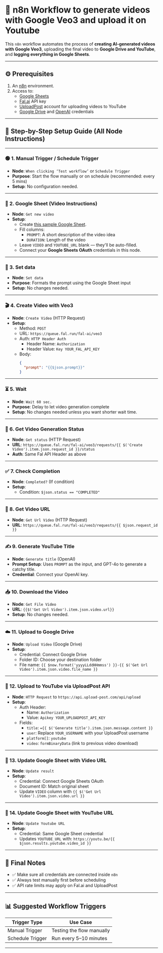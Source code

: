 # 🎥 n8n Workflow to generate videos with Google Veo3 and upload it on Youtube

This `n8n` workflow automates the process of **creating AI-generated videos with Google Veo3**, uploading the final video to **Google Drive and YouTube**, and **logging everything in Google Sheets**.

---

## ⚙️ Prerequisites

1. An [n8n](https://n8n.io/) environment.
2. Access to:
   - [Google Sheets](https://docs.google.com/spreadsheets/)
   - [Fal.ai](https://fal.ai/) API key
   - [UploadPost](https://app.upload-post.com/) account for uploading videos to YouTube
   - [Google Drive](https://drive.google.com) and [OpenAI](https://openai.com) credentials

---

## 📝 Step-by-Step Setup Guide (All Node Instructions)

---

### 🟢 1. Manual Trigger / Schedule Trigger
- **Node**: `When clicking ‘Test workflow’` or `Schedule Trigger`
- **Purpose**: Start the flow manually or on schedule (recommended: every 5 mins)
- **Setup**: No configuration needed.

---

### 📄 2. Google Sheet (Video Instructions)
- **Node**: `Get new video`
- **Setup**:
  - Create [this sample Google Sheet](https://docs.google.com/spreadsheets/d/1pcoY9N_vQp44NtSRR5eskkL5Qd0N0BGq7Jh_4m-7VEQ/edit?usp=sharing).
  - Fill columns:
    - `PROMPT`: A short description of the video idea
    - `DURATION`: Length of the video
  - Leave `VIDEO` and `YOUTUBE_URL` blank — they'll be auto-filled.
  - Connect your **Google Sheets OAuth** credentials in this node.

---

### 🧠 3. Set data
- **Node**: `Set data`
- **Purpose**: Formats the prompt using the Google Sheet input
- **Setup**: No changes needed.

---

### 🎬 4. Create Video with Veo3
- **Node**: `Create Video` (HTTP Request)
- **Setup**:
  - Method: `POST`
  - URL: `https://queue.fal.run/fal-ai/veo3`
  - Auth: `HTTP Header Auth`
    - Header Name: `Authorization`
    - Header Value: `Key YOUR_FAL_API_KEY`
  - Body:
    ```json
    {
      "prompt": "{{$json.prompt}}"
    }
    ```

---

### ⏳ 5. Wait
- **Node**: `Wait 60 sec.`
- **Purpose**: Delay to let video generation complete
- **Setup**: No changes needed unless you want shorter wait time.

---

### 📡 6. Get Video Generation Status
- **Node**: `Get status` (HTTP Request)
- **URL**: `https://queue.fal.run/fal-ai/veo3/requests/{{ $('Create Video').item.json.request_id }}/status`
- **Auth**: Same Fal API Header as above

---

### ✅ 7. Check Completion
- **Node**: `Completed?` (If condition)
- **Setup**:
  - Condition: `$json.status == "COMPLETED"`

---

### 🔗 8. Get Video URL
- **Node**: `Get Url Video` (HTTP Request)
- **URL**: `https://queue.fal.run/fal-ai/veo3/requests/{{ $json.request_id }}`

---

### ✍️ 9. Generate YouTube Title
- **Node**: `Generate title` (OpenAI)
- **Prompt Setup**: Uses `PROMPT` as the input, and GPT-4o to generate a catchy title.
- **Credential**: Connect your OpenAI key.

---

### 📥 10. Download the Video
- **Node**: `Get File Video`
- **URL**: `{{$('Get Url Video').item.json.video.url}}`
- **Setup**: No changes needed.

---

### ☁️ 11. Upload to Google Drive
- **Node**: `Upload Video` (Google Drive)
- **Setup**:
  - Credential: Connect Google Drive
  - Folder ID: Choose your destination folder
  - File name: `{{ $now.format('yyyyLLddHHmmss') }}-{{ $('Get Url Video').item.json.video.file_name }}`

---

### 🧠 12. Upload to YouTube via UploadPost API
- **Node**: `HTTP Request` to `https://api.upload-post.com/api/upload`
- **Setup**:
  - Auth Header:
    - Name: `Authorization`
    - Value: `Apikey YOUR_UPLOADPOST_API_KEY`
  - Fields:
    - `title`: `={{ $('Generate title').item.json.message.content }}`
    - `user`: Replace `YOUR_USERNAME` with your UploadPost username
    - `platform[]`: `youtube`
    - `video`: `formBinaryData` (link to previous video download)

---

### 📝 13. Update Google Sheet with Video URL
- **Node**: `Update result`
- **Setup**:
  - Credential: Connect Google Sheets OAuth
  - Document ID: Match original sheet
  - Update `VIDEO` column with `{{ $('Get Url Video').item.json.video.url }}`

---

### 📝 14. Update Google Sheet with YouTube URL
- **Node**: `Update Youtube URL`
- **Setup**:
  - Credential: Same Google Sheet credential
  - Updates `YOUTUBE_URL` with: `https://youtu.be/{{ $json.results.youtube.video_id }}`

---

## 🚀 Final Notes

- ✅ Make sure all credentials are connected inside `n8n`
- ✅ Always test manually first before scheduling
- ✅ API rate limits may apply on Fal.ai and UploadPost

---

## 📊 Suggested Workflow Triggers

| Trigger Type      | Use Case                      |
|------------------|-------------------------------|
| Manual Trigger   | Testing the flow manually      |
| Schedule Trigger | Run every 5–10 minutes         |

---

